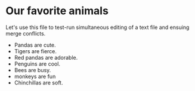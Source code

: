 # Our favorite animals

Let's use this file to test-run simultaneous editing of a text file and ensuing merge conflicts.

- Pandas are cute.
- Tigers are fierce.
- Red pandas are adorable.
- Penguins are cool.
- Bees are busy.
- monkeys are fun
- Chinchillas are soft.
